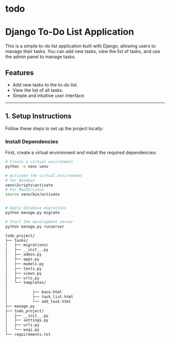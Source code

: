 # todo
# Django To-Do List Application

This is a simple to-do list application built with Django, allowing users to manage their tasks. You can add new tasks, view the list of tasks, and use the admin panel to manage tasks.

## **Features**
- Add new tasks to the to-do list.
- View the list of all tasks.
- Simple and intuitive user interface.

---

## **1. Setup Instructions**

Follow these steps to set up the project locally:

### **Install Dependencies**
First, create a virtual environment and install the required dependencies:

```bash
# Create a virtual environment
python -m venv venv

# Activate the virtual environment
# For Windows
venv\Scripts\activate
# For MacOS/Linux
source venv/bin/activate


# Apply database migrations
python manage.py migrate

# Start the development server
python manage.py runserver

todo_project/
├── tasks/
│   ├── migrations/
│   ├── __init__.py
│   ├── admin.py
│   ├── apps.py
│   ├── models.py
│   ├── tests.py
│   ├── views.py
│   ├── urls.py
│   └── templates/
│       
│           ├── base.html
│           ├── task_list.html
│           └── add_task.html
├── manage.py
├── todo_project/
│   ├── __init__.py
│   ├── settings.py
│   ├── urls.py
│   └── wsgi.py
└── requirements.txt


